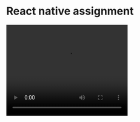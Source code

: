 # React native assignment

<video width="320" height="240" controls>
  <source src="https://github.com/ananth-sathvick/SAU-2021-Feb-Batch-1/blob/main/React_native-Morning-Evening/note/app_demo.mp4?raw=true" type="video/mp4">
</video>